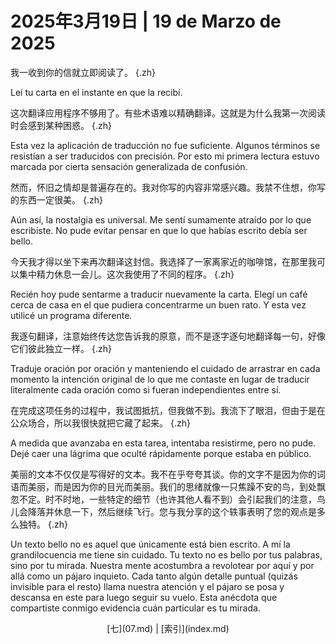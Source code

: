 # 2025年3月19日 | 19 de Marzo de 2025

我一收到你的信就立即阅读了。
{.zh}

Leí tu carta en el instante en que la recibí.

这次翻译应用程序不够用了。有些术语难以精确翻译。这就是为什么我第一次阅读时会感到某种困惑。
{.zh}

Esta vez la aplicación de traducción no fue suficiente. Algunos términos se resistían a ser traducidos con precisión. Por esto mi primera lectura estuvo marcada por cierta sensación generalizada de confusión.

然而，怀旧之情却是普遍存在的。我对你写的内容非常感兴趣。我禁不住想，你写的东西一定很美。
{.zh}

Aún así, la nostalgia es universal. Me sentí sumamente atraído por lo que escribiste. No pude evitar pensar en que lo que habías escrito debía ser bello.

今天我才得以坐下来再次翻译这封信。我选择了一家离家近的咖啡馆，在那里我可以集中精力休息一会儿。这次我使用了不同的程序。
{.zh}

Recién hoy pude sentarme a traducir nuevamente la carta. Elegí un café cerca de casa en el que pudiera concentrarme un buen rato. Y esta vez utilicé un programa diferente.

我逐句翻译，注意始终传达您告诉我的原意，而不是逐字逐句地翻译每一句，好像它们彼此独立一样。
{.zh}

Traduje oración por oración y manteniendo el cuidado de arrastrar en cada momento la intención original de lo que me contaste en lugar de traducir literalmente cada oración como si fueran independientes entre sí.

在完成这项任务的过程中，我试图抵抗，但我做不到。我流下了眼泪，但由于是在公众场合，所以我很快就把它藏了起来。
{.zh}

A medida que avanzaba en esta tarea, intentaba resistirme, pero no pude. Dejé caer una lágrima que oculté rápidamente porque estaba en público.

美丽的文本不仅仅是写得好的文本。我不在乎夸夸其谈。你的文字不是因为你的词语而美丽，而是因为你的目光而美丽。我们的思绪就像一只焦躁不安的鸟，到处飘忽不定。时不时地，一些特定的细节（也许其他人看不到）会引起我们的注意，鸟儿会降落并休息一下，然后继续飞行。您与我分享的这个轶事表明了您的观点是多么独特。
{.zh}

Un texto bello no es aquel que únicamente está bien escrito. A mí la grandilocuencia me tiene sin cuidado. Tu texto no es bello por tus palabras, sino por tu mirada. Nuestra mente acostumbra a revolotear por aquí y por allá como un pájaro inquieto. Cada tanto algún detalle puntual (quizás invisible para el resto) llama nuestra atención y el pájaro se posa y descansa en este para luego seguir su vuelo. Esta anécdota que compartiste conmigo evidencia cuán particular es tu mirada.

<center>
[七](07.md) | [索引](index.md)
</center>
